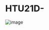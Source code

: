 # HTU21D-


![image](https://user-images.githubusercontent.com/13480069/211522539-5587de2d-bd7a-4732-a86d-c6c37a2391f4.png)
